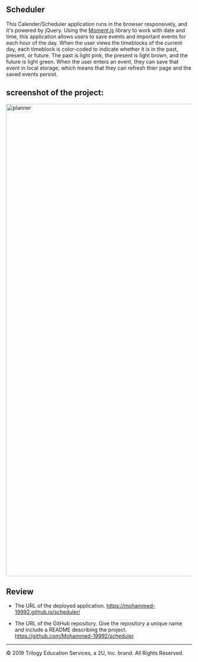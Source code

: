 ## Scheduler
This Calender/Scheduler application runs in the browser responsively, and it's powered by jQuery. Using the [Moment.js](https://momentjs.com/) library to work with date and time, this application allows users to save events and important events for each hour of the day. 
When the user views the timeblocks of the current day, each timeblock is color-coded to indicate whether it is in the past, present, or future. The past is light pink, the present is light brown, and the future is light green. When the user enters an event, they can save that event in local storage, which means that they can refresh thier page and the saved events persist.


## screenshot of the project:
<img width="1280" alt="planner" src="https://user-images.githubusercontent.com/67847324/95347512-f5f64a80-088a-11eb-9c9d-8dfe27a8f4ee.png">


## Review


* The URL of the deployed application.
https://mohammed-19992.github.io/scheduler/

* The URL of the GitHub repository. Give the repository a unique name and include a README describing the project.
https://github.com/Mohammed-19992/scheduler

- - -
© 2019 Trilogy Education Services, a 2U, Inc. brand. All Rights Reserved.
